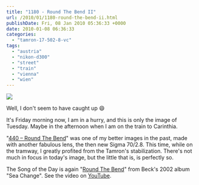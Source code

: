 ```yaml
---
title: "1180 - Round The Bend II"
url: /2010/01/1180-round-the-bend-ii.html
publishDate: Fri, 08 Jan 2010 05:36:33 +0000
date: 2010-01-08 06:36:33
categories: 
  - "tamron-17-502-8-vc"
tags: 
  - "austria"
  - "nikon-d300"
  - "street"
  - "train"
  - "vienna"
  - "wien"
---
```

<a target="_blank" href="https://d25zfm9zpd7gm5.cloudfront.net/1200x1200/2010/20100105_084022_ps.jpg"><img src="https://d25zfm9zpd7gm5.cloudfront.net/0600x0600/2010/20100105_084022_ps.jpg" /></a>

Well, I don't seem to have caught up 😄

It's Friday morning now, I am in a hurry, and this is only the image of Tuesday. Maybe in the afternoon when I am on the train to Carinthia.

 "<a target="_blank" href="/2007/12/440-round-bend.html">440 – Round The Bend</a>" was one of my better images in the past, made with another fabulous lens, the then new Sigma 70/2.8. This time, while on the tramway, I greatly profited from the Tamron's stabilization. There's not much in focus in today's image, but the little that is, is perfectly so.

The Song of the Day is again "<a target="_blank" href="http://www.lyricsmode.com/lyrics/b/beck/round_the_bend.html">Round The Bend</a>" from Beck's 2002 album "Sea Change". See the video on <a target="_blank" href="http://www.youtube.com/watch?v=lmeag1rwQgo">YouTube</a>.
